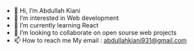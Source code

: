 - 👋 Hi, I’m Abdullah Kiani
- 👀 I’m interested in Web development
- 🌱 I’m currently learning React
- 💞️ I’m looking to collaborate on open sourse web projects
- 📫 How to reach me My email : abdullahkiani931@gmail.com

<!---
abdullahkiani007/abdullahkiani007 is a ✨ special ✨ repository because its `README.md` (this file) appears on your GitHub profile.
You can click the Preview link to take a look at your changes.
--->
